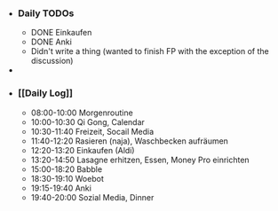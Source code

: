 - ### Daily TODOs
	- DONE Einkaufen
	- DONE Anki
	- Didn't write a thing (wanted to finish FP with the exception of the discussion)
-
- ### [[Daily Log]]
	- 08:00-10:00 Morgenroutine
	- 10:00-10:30 Qi Gong, Calendar
	- 10:30-11:40 Freizeit, Socail Media
	- 11:40-12:20 Rasieren (naja), Waschbecken aufräumen
	- 12:20-13:20 Einkaufen (Aldi)
	- 13:20-14:50 Lasagne erhitzen, Essen, Money Pro einrichten
	- 15:00-18:20 Babble
	- 18:30-19:10 Woebot
	- 19:15-19:40 Anki
	- 19:40-20:00 Sozial Media, Dinner